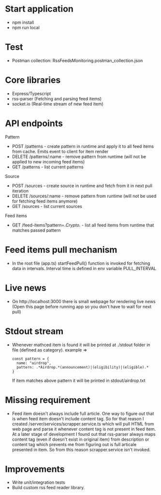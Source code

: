 # Start application

- npm install
- npm run local

# Test
- Postman collection: RssFeedsMonitoring.postman_collection.json

# Core libraries
- Express/Typescript
- rss-parser (Fetching and parsing feed items)
- socket.io (Real-time stream of new feed item)

# API endpoints

Pattern

- POST /patterns - create pattern in runtime and apply it to all feed items from cache. Emits event to client for item render
- DELETE /patterns/:name - remove pattern from runtime (will not be applied to new incoming feed items)
- GET /patterns - list current patterns

Source

- POST /sources - create source in runtime and fetch from it in next pull iteration
- DELETE /sources/:name - remove pattern from runtime (will not be used for fetching feed items anymore)
- GET /sources - list current sources

Feed items

- GET /feed-items?pattern=.*Crypto.* - list all feed items from runtime that matches passed pattern

# Feed items pull mechanism

- In the root file (app.ts) startFeedPull() function is invoked for fetching data in intervals. Interval time is defined in env variable PULL_INTERVAL

# Live news

- On http://localhost:3000 there is small webpage for rendering live news (Open this page before running app so you don't have to wait for next pull)

# Stdout stream

- Whenever mathced item is found it will be printed at ./stdout folder in file (defined as category). example =>

  ```javscript
  const pattern = {
    name: "airdrop",
    pattern: .*Airdrop.*(announcement)|(eligibility)|(eligible).*
  }
  ```
  If item matches above pattern it will be printed in stdout/airdrop.txt

# Missing requirement

- Feed item doesn't always include full article. One way to figure out that is when feed item doesn't include content tag. So for that reason I created /server/services/scrapper.service.ts which will pull HTML from web page and parse it whenever content tag is not present in feed item. At a later stage of development I found out that rss-parser always maps content tag (even if doesn't exist in original item) from description or content tag which prevents me from figuring out is full articale presented in item. So from this reason scrapper.service isn't invoked.
  
# Improvements

- Write unit/integration tests
- Build custom rss feed reader library.
